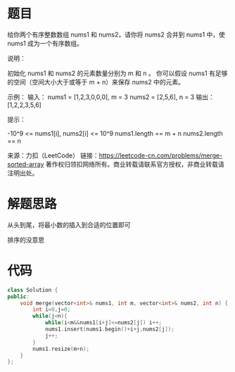 # 题目

给你两个有序整数数组 nums1 和 nums2，请你将 nums2 合并到 nums1 中，使 nums1 成为一个有序数组。

说明：

初始化 nums1 和 nums2 的元素数量分别为 m 和 n 。
你可以假设 nums1 有足够的空间（空间大小大于或等于 m + n）来保存 nums2 中的元素。

示例：
输入：
nums1 = [1,2,3,0,0,0], m = 3
nums2 = [2,5,6],       n = 3
输出：[1,2,2,3,5,6]


提示：

-10^9 <= nums1[i], nums2[i] <= 10^9
nums1.length == m + n
nums2.length == n

来源：力扣（LeetCode）
链接：https://leetcode-cn.com/problems/merge-sorted-array
著作权归领扣网络所有。商业转载请联系官方授权，非商业转载请注明出处。

# 解题思路

从头到尾，将最小数的插入到合适的位置即可

排序的没意思

# 代码

```C++
class Solution {
public:
    void merge(vector<int>& nums1, int m, vector<int>& nums2, int n) {
        int i=0,j=0;
        while(j<n){
            while(i<m&&nums1[i+j]<=nums2[j]) i++;
            nums1.insert(nums1.begin()+i+j,nums2[j]);
            j++;
        }
        nums1.resize(m+n);
    }
};
```

